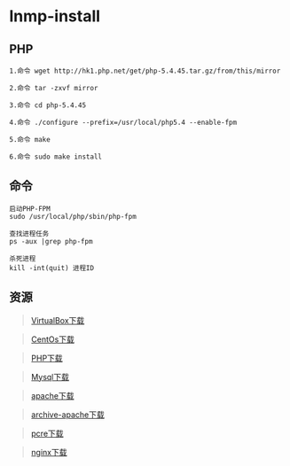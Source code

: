 # lnmp-install

## PHP

    1.命令 wget http://hk1.php.net/get/php-5.4.45.tar.gz/from/this/mirror

    2.命令 tar -zxvf mirror

    3.命令 cd php-5.4.45

    4.命令 ./configure --prefix=/usr/local/php5.4 --enable-fpm

    5.命令 make

    6.命令 sudo make install

<!--more-->   

## 命令

    启动PHP-FPM
    sudo /usr/local/php/sbin/php-fpm

    查找进程任务
    ps -aux |grep php-fpm

    杀死进程
    kill -int(quit) 进程ID

## 资源

> [VirtualBox下载](https://www.virtualbox.org/wiki/Downloads)

> [CentOs下载](https://www.centos.org/download/)    

> [PHP下载](http://php.net/releases/)

> [Mysql下载](https://dev.mysql.com/downloads/mysql/)

> [apache下载](http://httpd.apache.org/)

> [archive-apache下载](http://archive.apache.org/dist/)

> [pcre下载](https://ftp.pcre.org/pub/pcre/)

> [nginx下载](http://nginx.org/)
